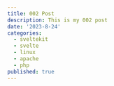 ```yaml
---
title: 002 Post
description: This is my 002 post
date: '2023-8-24'
categories:
  - sveltekit
  - svelte
  - linux
  - apache
  - php
published: true
---
```


